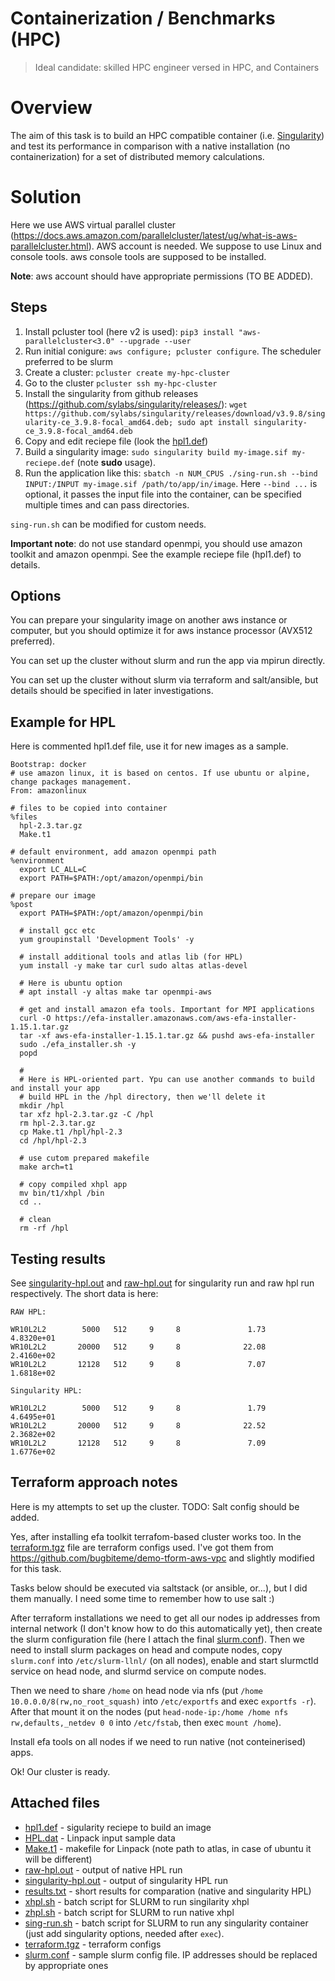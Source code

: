 # Containerization / Benchmarks (HPC)

> Ideal candidate: skilled HPC engineer versed in HPC, and Containers

# Overview

The aim of this task is to build an HPC compatible container (i.e. [Singularity](https://sylabs.io/guides/3.5/user-guide/introduction.html)) and test its performance in comparison with a native installation (no containerization) for a set of distributed memory calculations.

# Solution

Here we use AWS virtual parallel cluster (https://docs.aws.amazon.com/parallelcluster/latest/ug/what-is-aws-parallelcluster.html). AWS account is needed. We suppose to use Linux and console tools. aws console tools are supposed to be installed.

**Note**: aws account should have appropriate permissions (TO BE ADDED).

## Steps

1. Install pcluster tool (here v2 is used): `pip3 install "aws-parallelcluster<3.0" --upgrade --user`
2. Run initial conigure: `aws configure; pcluster configure`. The scheduler preferred to be slurm
3. Create a cluster: `pcluster create my-hpc-cluster`
4. Go to the cluster `pcluster ssh my-hpc-cluster`
5. Install the singularity from github releases (https://github.com/sylabs/singularity/releases/): `wget https://github.com/sylabs/singularity/releases/download/v3.9.8/singularity-ce_3.9.8-focal_amd64.deb; sudo apt install singularity-ce_3.9.8-focal_amd64.deb`
6. Copy and edit reciepe file (look the [hpl1.def](hpl1.def))
7. Build a singularity image: `sudo singularity build my-image.sif my-reciepe.def` (note **sudo** usage).
8. Run the application like this: `sbatch -n NUM_CPUS ./sing-run.sh --bind INPUT:/INPUT my-image.sif /path/to/app/in/image`. Here `--bind ...` is optional, it passes the input file into the container, can be specified multiple times and can pass directories.

`sing-run.sh` can be modified for custom needs.

**Important note**: do not use standard openmpi, you should use amazon toolkit and amazon openmpi. See the example reciepe file (hpl1.def) to details.

## Options

You can prepare your singularity image on another aws instance or computer, but you should optimize it for aws instance processor (AVX512 preferred).

You can set up the cluster without slurm and run the app via mpirun directly.

You can set up the cluster without slurm via terraform and salt/ansible, but details should be specified in later investigations.

## Example for HPL

Here is commented hpl1.def file, use it for new images as a sample.

```
Bootstrap: docker
# use amazon linux, it is based on centos. If use ubuntu or alpine, change packages management.
From: amazonlinux

# files to be copied into container
%files
  hpl-2.3.tar.gz
  Make.t1
 
# default environment, add amazon openmpi path
%environment
  export LC_ALL=C
  export PATH=$PATH:/opt/amazon/openmpi/bin

# prepare our image
%post
  export PATH=$PATH:/opt/amazon/openmpi/bin
  
  # install gcc etc
  yum groupinstall 'Development Tools' -y
  
  # install additional tools and atlas lib (for HPL)
  yum install -y make tar curl sudo altas atlas-devel
  
  # Here is ubuntu option
  # apt install -y altas make tar openmpi-aws
  
  # get and install amazon efa tools. Important for MPI applications
  curl -O https://efa-installer.amazonaws.com/aws-efa-installer-1.15.1.tar.gz
  tar -xf aws-efa-installer-1.15.1.tar.gz && pushd aws-efa-installer
  sudo ./efa_installer.sh -y
  popd
  
  #
  # Here is HPL-oriented part. Ypu can use another commands to build and install your app
  # build HPL in the /hpl directory, then we'll delete it
  mkdir /hpl
  tar xfz hpl-2.3.tar.gz -C /hpl
  rm hpl-2.3.tar.gz
  cp Make.t1 /hpl/hpl-2.3
  cd /hpl/hpl-2.3
  
  # use cutom prepared makefile
  make arch=t1
  
  # copy compiled xhpl app
  mv bin/t1/xhpl /bin
  cd ..
  
  # clean
  rm -rf /hpl
```

## Testing results

See [singularity-hpl.out](singularity-hpl.out) and [raw-hpl.out](raw-hpl.out) for singularity run and raw hpl run respectively. The short data is here:

```
RAW HPL:

WR10L2L2        5000   512     9     8               1.73             4.8320e+01
WR10L2L2       20000   512     9     8              22.08             2.4160e+02
WR10L2L2       12128   512     9     8               7.07             1.6818e+02

Singularity HPL:

WR10L2L2        5000   512     9     8               1.79             4.6495e+01
WR10L2L2       20000   512     9     8              22.52             2.3682e+02
WR10L2L2       12128   512     9     8               7.09             1.6776e+02
```

## Terraform approach notes

Here is my attempts to set up the cluster. TODO: Salt config should be added.

Yes, after installing efa toolkit terrafom-based cluster works too. In the [terraform.tgz](terraform.tgz) file are terraform configs used. I've got them from https://github.com/bugbiteme/demo-tform-aws-vpc and slightly modified for this task.

Tasks below should be executed via saltstack (or ansible, or...), but I did them manually. I need some time to remember how to use salt :)

After terraform installations we need to get all our nodes ip addresses from internal network (I don't know how to do this automatically yet), then create the slurm configuration file (here I attach the final [slurm.conf](slurm.conf)). Then we need to install slurm packages on head and compute nodes, copy `slurm.conf` into `/etc/slurm-llnl/` (on all nodes), enable and start slurmctld service on head node, and slurmd service on compute nodes.

Then we need to share `/home` on head node via nfs (put `/home 10.0.0.0/8(rw,no_root_squash)` into `/etc/exportfs` and exec `exportfs -r`). After that mount it on the nodes (put `head-node-ip:/home /home nfs rw,defaults,_netdev 0 0` into `/etc/fstab`, then exec `mount /home`).

Install efa tools on all nodes if we need to run native (not conteinerised) apps.

Ok! Our cluster is ready.

## Attached files

- [hpl1.def](hpl1.def) - sigularity reciepe to build an image
- [HPL.dat](HPL.dat) - Linpack input sample data
- [Make.t1](Make.t1) - makefile for Linpack (note path to atlas, in case of ubuntu it will be different)
- [raw-hpl.out](raw-hpl.out) - output of native HPL run
- [singularity-hpl.out](singularity-hpl.out) - output of singularity HPL run
- [results.txt](results.txt) - short results for comparation (native and singularity HPL)
- [xhpl.sh](xhpl.sh) - batch script for SLURM to run singilarity xhpl
- [zhpl.sh](zhpl.sh) - batch script for SLURM to run native xhpl
- [sing-run.sh](sing-run.sh) - batch script for SLURM to run any singularity container (just add singularity options, needed after `exec`).
- [terraform.tgz](terraform.tgz) - terraform configs
- [slurm.conf](slurm.conf) - sample slurm config file. IP addresses should be replaced by appropriate ones

